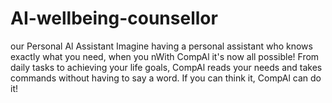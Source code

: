 # AI-wellbeing-counsellor
our Personal Al Assistant  Imagine having a personal assistant who knows exactly what you need, when you nWith CompAl it's now all possible! From daily tasks to achieving your life goals, CompAl reads your needs and takes commands without having to say a word. If you can think it, CompAl can do it!
